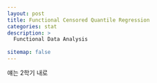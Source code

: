 ```yaml
---
layout: post
title: Functional Censored Quantile Regression
categories: stat
description: >
  Functional Data Analysis 
  
sitemap: false
---
```

얘는 2학기 내로
